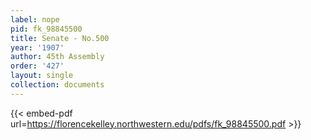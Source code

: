 ```yaml
---
label: nope
pid: fk_98845500
title: Senate - No.500
year: '1907'
author: 45th Assembly
order: '427'
layout: single
collection: documents
---
```



{{< embed-pdf url=https://florencekelley.northwestern.edu/pdfs/fk_98845500.pdf >}}